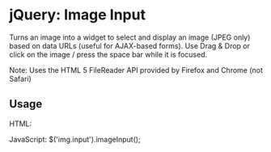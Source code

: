 jQuery: Image Input
===================

Turns an image into a widget to select and display an image (JPEG only) based on data URLs (useful for AJAX-based forms).
Use Drag & Drop or click on the image / press the space bar while it is focused.

Note: Uses the HTML 5 FileReader API provided by Firefox and Chrome (not Safari)

Usage
-----

HTML:
	<img class="input" data-default="unknown.png">

JavaScript:
	$('img.input').imageInput();
 